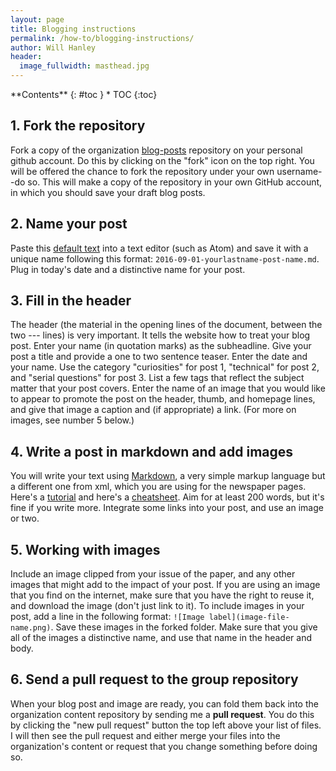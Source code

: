 ```yaml
---
layout: page
title: Blogging instructions
permalink: /how-to/blogging-instructions/
author: Will Hanley
header:
  image_fullwidth: masthead.jpg
---
```


<div class="panel radius" markdown="1">
**Contents**
{: #toc }
*  TOC
{:toc}
</div>

## 1. Fork the repository

Fork a copy of the organization [blog-posts](https://github.com/dig-eg-gaz/blog-posts) repository on your personal github account. Do this by clicking on the "fork" icon on the top right. You will be offered the chance to fork the repository under your own username--do so. This will make a copy of the repository in your own GitHub account, in which you should save your draft blog posts.

## 2. Name your post

Paste this [default text](https://raw.githubusercontent.com/dig-eg-gaz/blog-posts/master/YYYY-MM-DD-post-name.md) into a text editor (such as Atom) and save it with a unique name following this format: `2016-09-01-yourlastname-post-name.md`. Plug in today's date and a distinctive name for your post.

## 3. Fill in the header

The header (the material in the opening lines of the document, between the two --- lines) is very important. It tells the website how to treat your blog post. Enter your name (in quotation marks) as the subheadline. Give your post a title and provide a one to two sentence teaser. Enter the date and your name. Use the category "curiosities" for post 1, "technical" for post 2, and "serial questions" for post 3. List a few tags that reflect the subject matter that your post covers. Enter the name of an image that you would like to appear to promote the post on the header, thumb, and homepage lines, and give that image a caption and (if appropriate) a link. (For more on images, see number 5 below.)

## 4. Write a post in markdown and add images

You will write your text using [Markdown](https://en.wikipedia.org/wiki/Markdown), a very simple markup language but a different one from xml, which you are using for the newspaper pages. Here's a [tutorial](http://www.markdowntutorial.com/) and here's a [cheatsheet](https://github.com/adam-p/markdown-here/wiki/Markdown-Cheatsheet). Aim for at least 200 words, but it's fine if you write more. Integrate some links into your post, and use an image or two.

## 5. Working with images

Include an image clipped from your issue of the paper, and any other images that might add to the impact of your post. If you are using an image that you find on the internet, make sure that you have the right to reuse it, and download the image (don't just link to it). To include images in your post, add a line in the following format: `![Image label](image-file-name.png)`. Save these images in the forked folder. Make sure that you give all of the images a distinctive name, and use that name in the header and body.

## 6. Send a pull request to the group repository

When your blog post and image are ready, you can fold them back into the organization content repository by sending me a **pull request**. You do this by clicking the "new pull request" button the top left above your list of files. I will then see the pull request and either merge your files into the organization's content or request that you change something before doing so.
